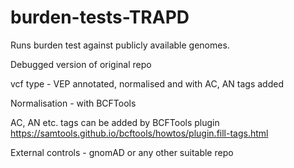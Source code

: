 # burden-tests-TRAPD
Runs burden test against publicly available genomes.

Debugged version of original repo

vcf type - VEP annotated, normalised and with AC, AN tags added

Normalisation - with BCFTools

AC, AN etc. tags can be added by BCFTools plugin
https://samtools.github.io/bcftools/howtos/plugin.fill-tags.html

External controls - gnomAD or any other suitable repo

